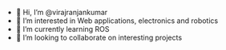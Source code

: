 - 👋 Hi, I’m @virajranjankumar
- 👀 I’m interested in Web applications, electronics and robotics
- 🌱 I’m currently learning ROS
- 💞️ I’m looking to collaborate on interesting projects
<!-- - 📫 How to reach me  -->

<!---
virajranjankumar/virajranjankumar is a ✨ special ✨ repository because its `README.md` (this file) appears on your GitHub profile.
You can click the Preview link to take a look at your changes.
--->
